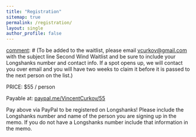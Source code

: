 ```yaml
---
title: "Registration"
sitemap: true
permalink: /registration/
layout: single
author_profile: false
---
```


[comment]: # (Tickets Coming Soon for Second Wind 6!)




[comment]: # (To be added to the waitlist, please email [vcurkov@gmail.com](mailto:vcurkov@gmail.com) with the subject line Second Wind Waitlist and be sure to include your Longshanks number and contact info. If a spot opens up, we will contact you over email and you will have two weeks to claim it before it is passed to the next person on the list.)

PRICE: $55 / person

Payable at: [paypal.me/VincentCurkov/55](https://paypal.me/VincentCurkov/55)

[comment]: # (Payable at: Sold Out!)

Pay above via PayPal to be registered on Longshanks!
Please include the Longshanks number and name of the person you are signing up in the memo. If you do not have a Longshanks number include that information in the memo.

